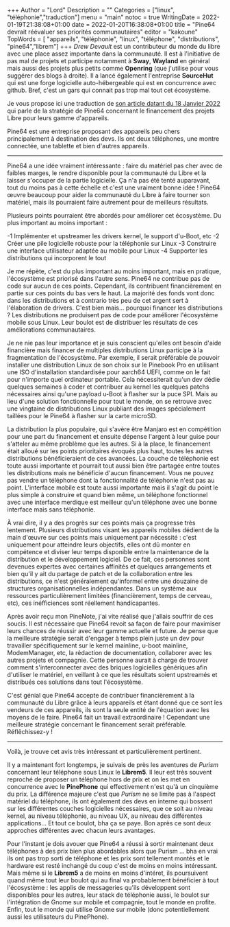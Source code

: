 +++
Author = "Lord"
Description = ""
Categories = ["linux", "téléphonie","traduction"]
menu = "main"
notoc = true
WritingDate = 2022-01-19T21:38:08+01:00
date = 2022-01-20T16:38:08+01:00
title = "Pine64 devrait réévaluer ses priorités communautaires"
editor = "kakoune"
TopWords = [  "appareils", "téléphonie", "linux", "téléphone", "distributions", "pine64","librem"]
+++
*Drew Devault* est un contributeur du monde du libre avec une place assez importante dans la communauté.
Il est à l'initiative de pas mal de projets et participe notamment à **Sway**, **Wayland** en général mais aussi des projets plus petits comme **Openring** (que j'utilise pour vous suggérer des blogs à droite).
Il a lancé également l'entreprise **SourceHut** qui est une forge logicielle auto-hébergeable qui est en concurrence avec github.
Bref, c'est un gars qui connait pas trop mal tout cet écosystème.

Je vous propose ici une traduction de [son article datant du 18 Janvier 2022](https://drewdevault.com/2022/01/18/Pine64s-weird-priorities.html) qui parle de la stratégie de Pine64 concernant le financement des projets Libre pour leurs gamme d'appareils.

Pine64 est une entreprise proposant des appareils peu chers principalement à destination des devs.
Ils ont deux téléphones, une montre connectée, une tablette et bien d'autres appareils.

-------------------

Pine64 a une idée vraiment intéressante : faire du matériel pas cher avec de faibles marges, le rendre disponible pour la communauté du Libre et la laisser s'occuper de la partie logicielle.
Ça n'a pas été tenté auparavant, tout du moins pas à cette échelle et c'est une vraiment bonne idée !
Pine64 œuvre beaucoup pour aider la communauté du Libre à faire tourner son matériel, mais ils pourraient faire autrement pour de meilleurs résultats.

Plusieurs points pourraient être abordés pour améliorer cet écosystème.
Du plus important au moins important :

  -1 Implémenter et upstreamer les drivers kernel, le support d'u-Boot, etc
  -2 Créer une pile logicielle robuste pour la téléphonie sur Linux
  -3 Construire une interface utilisateur adaptée au mobile pour Linux
  -4 Supporter les distributions qui incorporent le tout

Je me répète, c'est du plus important au moins important, mais en pratique, l'écosystème est priorisé dans l'autre sens.
Pine64 ne contribue pas de code sur aucun de ces points.
Cependant, ils contribuent financièrement en partie sur ces points du bas vers le haut.
La majorité des fonds vont donc dans les distributions et à contrario très peu de cet argent sert à l'élaboration de drivers.
C'est bien mais… pourquoi financer les distributions ?
Les distributions ne produisent pas de code pour améliorer l'écosystème mobile sous Linux.
Leur boulot est de distribuer les résultats de ces améliorations communautaires.

Je ne nie pas leur importance et je suis conscient qu'elles ont besoin d'aide financière mais financer de multiples distributions Linux participe à la fragmentation de l'écosystème.
Par exemple, il serait préférable de pouvoir installer une distribution Linux de son choix sur le Pinebook Pro en utilisant une ISO d'installation standardisée pour aarch64 UEFI, comme on le fait pour n'importe quel ordinateur portable.
Cela nécessiterait qu'un dev dédie quelques semaines à coder et contribuer au kernel les quelques patchs nécessaires ainsi qu'une payload u-Boot à flasher sur la puce SPI.
Mais au lieu d'une solution fonctionnelle pour tout le monde, on se retrouve avec une vingtaine de distributions Linux publiant des images spécialement taillées pour le Pine64 à flasher sur la carte microSD.

La distribution la plus populaire, qui s'avère être Manjaro est en compétition pour une part du financement et ensuite dépense l'argent à leur guise pour s'atteler au même problème que les autres.
Si à la place, le financement était alloué sur les points prioritaires évoqués plus haut, toutes les autres distributions bénéficieraient de ces avancées.
La couche de téléphonie est toute aussi importante et pourrait tout aussi bien être partagée entre toutes les distributions mais ne bénéficie d'aucun financement.
Vous ne pouvez pas vendre un téléphone dont la fonctionnalité de téléphonie n'est pas au point.
L'interface mobile est toute aussi importante mais il s'agit du point le plus simple à construire et quand bien même, un téléphone fonctionnel avec une interface merdique est meilleur qu'un téléphone avec une bonne interface mais sans téléphonie.

À vrai dire, il y a des progrès sur ces points mais ça progresse très lentement.
Plusieurs distributions visant les appareils mobiles dédient de la main d'œuvre sur ces points mais uniquement par nécessité : c'est uniquement pour atteindre leurs objectifs, elles ont dû monter en compétence et diviser leur temps disponible entre la maintenance de la distribution et le développement logiciel.
De ce fait, ces personnes sont devenues expertes avec certaines affinités et quelques arrangements et bien qu'il y ait du partage de patch et de la collaboration entre les distributions, ce n'est généralement qu'informel entre une douzaine de structures organisationnelles indépendantes.
Dans un système aux ressources particulièrement limitées (financièrement, temps de cerveau, etc), ces inéfficiences sont réellement handicapantes.

Après avoir reçu mon PineNote, j'ai vite réalisé que j'allais souffrir de ces soucis.
Il est nécessaire que Pine64 revoit sa façon de faire pour maximiser leurs chances de réussir avec leur gamme actuelle et future.
Je pense que la meilleure stratégie serait d'engager à temps plein juste un dev pour travailler spécifiquement sur le kernel mainline, u-boot mainline, ModemManager, etc, la rédaction de documentation, collaborer avec les autres projets et compagnie.
Cette personne aurait à charge de trouver comment s'interconnecter avec des briques logicielles génériques afin d'utiliser le matériel, en veillant à ce que les résultats soient upstreamés et distribués ces solutions dans tout l'écosystème.

C'est génial que Pine64 accepte de contribuer financièrement à la communauté du Libre grâce à leurs appareils et étant donné que ce sont les vendeurs de ces appareils, ils sont la seule entité de l'équation avec les moyens de le faire.
Pine64 fait un travail extraordinaire !
Cependant une meilleure stratégie concernant le financement serait préférable.
Réflêchissez-y !

------------------------

Voilà, je trouve cet avis très intéressant et particulièrement pertinent.

Il y a maintenant fort longtemps, je suivais de près les aventures de *Purism* concernant leur téléphone sous Linux le **Librem5**.
Il leur est très souvent reproché de proposer un téléphone hors de prix et on les met en concurrence avec le **PinePhone** qui effectivement n'est qu'à un cinquième du prix.
La différence majeure c'est que *Purism* ne se limite pas à l'aspect matériel du téléphone, ils ont également des devs en interne qui bossent sur les différentes couches logicielles nécessaires, que ce soit au niveau kernel, au niveau téléphonie, au niveau UX, au niveau des différentes applications…
Et tout ce boulot, bha ça se paye.
Bon après ce sont deux approches différentes avec chacun leurs avantages.

Pour l'instant je dois avouer que Pine64 a réussi à sortir maintenant deux téléphones à des prix bien plus abordables alors que Purism … bha en vrai ils ont pas trop sorti de téléphone et les prix sont tellement montés et le hardware est resté inchangé du coup c'est de moins en moins intéressant.
Mais même si le **Librem5** a de moins en moins d'intéret, ils poursuivent quand même tout leur boulot qui au final va probablement bénéficier à tout l'écosystème : les applis de messageries qu'ils développent sont disponibles pour les autres, leur stack de téléphonie aussi, le boulot sur l'intégration de Gnome sur mobile et compagnie, tout le monde en profite.
Enfin, tout le monde qui utilise Gnome sur mobile (donc potentiellement aussi les utilisateurs du PinePhone).

